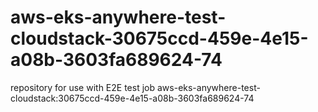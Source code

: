 # aws-eks-anywhere-test-cloudstack-30675ccd-459e-4e15-a08b-3603fa689624-74
repository for use with E2E test job aws-eks-anywhere-test-cloudstack:30675ccd-459e-4e15-a08b-3603fa689624-74
